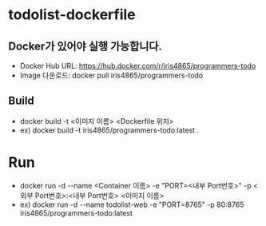 # todolist-dockerfile

## Docker가 있어야 실행 가능합니다.

- Docker Hub URL: https://hub.docker.com/r/iris4865/programmers-todo
- Image 다운로드: docker pull iris4865/programmers-todo

## Build
- docker build -t <이미지 이름> <Dockerfile 위치>
- ex) docker build -t iris4865/programmers-todo:latest .

# Run
- docker run -d --name <Container 이름> -e "PORT=<내부 Port번호>" -p <외부 Port번호>:<내부 Port번호> <이미지 이름>
- ex) docker run -d --name todolist-web -e "PORT=8765" -p 80:8765 iris4865/programmers-todo:latest
 
